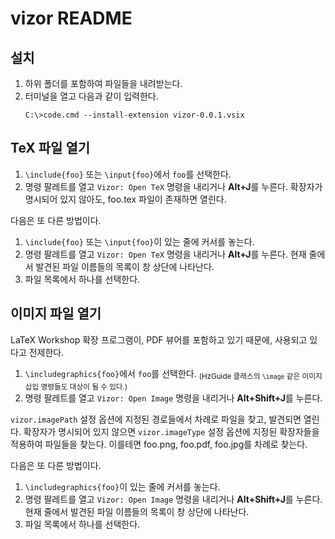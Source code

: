 # vizor README

## 설치

1. 하위 폴더를 포함하여 파일들을 내려받는다.
2. 터미널을 열고 다음과 같이 입력한다.
   ```
   C:\>code.cmd --install-extension vizor-0.0.1.vsix
   ```

## TeX 파일 열기

1. `\include{foo}` 또는 `\input{foo}`에서 `foo`를 선택한다.
1. 명령 팔레트를 열고 `Vizor: Open TeX` 명령을 내리거나 **Alt+J**를 누른다. 
   확장자가 명시되어 있지 않아도, foo.tex 파일이 존재하면 열린다. 

다음은 또 다른 방법이다.

1. `\include{foo}` 또는 `\input{foo}`이 있는 줄에 커서를 놓는다.
1. 명령 팔레트를 열고 `Vizor: Open TeX` 명령을 내리거나 **Alt+J**를 누른다. 
   현재 줄에서 발견된 파일 이름들의 목록이 창 상단에 나타난다.
1. 파일 목록에서 하나를 선택한다.

## 이미지 파일 열기

LaTeX Workshop 확장 프로그램이, PDF 뷰어를 포함하고 있기 때문에, 사용되고 있다고 전제한다.

1. `\includegraphics{foo}`에서 `foo`를 선택한다. 
   <sub>(HzGuide 클래스의 `\image` 같은 이미지 삽입 명령들도 대상이 될 수 있다.)</sub>
1. 명령 팔레트를 열고 `Vizor: Open Image` 명령을 내리거나 **Alt+Shift+J**를 누른다.

`vizor.imagePath` 설정 옵션에 지정된 경로들에서 차례로 파일을 찾고, 발견되면 열린다.
확장자가 명시되어 있지 않으면 `vizor.imageType` 설정 옵션에 지정된 확장자들을 적용하여 파일들을 찾는다. 이를테면 foo.png, foo.pdf, foo.jpg를 차례로 찾는다.


다음은 또 다른 방법이다.

1. `\includegraphics{foo}`이 있는 줄에 커서를 놓는다.
1. 명령 팔레트를 열고 `Vizor: Open Image` 명령을 내리거나 **Alt+Shift+J**를 누른다.
   현재 줄에서 발견된 파일 이름들의 목록이 창 상단에 나타난다.
1. 파일 목록에서 하나를 선택한다.
